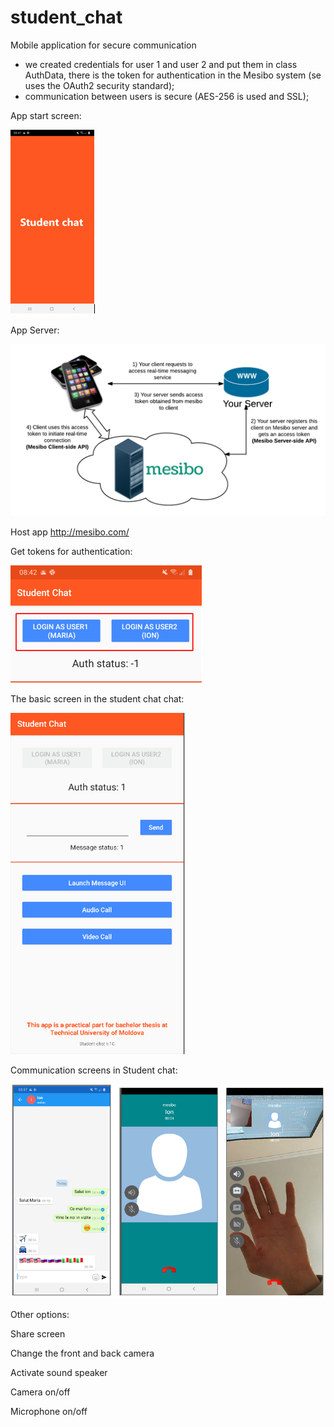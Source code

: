 # student_chat
Mobile application for secure communication

- we created credentials for user 1 and user 2 and put them in class
AuthData, there is the token for authentication in the Mesibo system (se
uses the OAuth2 security standard);
- communication between users is secure (AES-256 is used
and SSL);

App start screen:

![](appscreens/Capture.PNG)


App Server:

![](appscreens/Capture2.PNG)

Host app http://mesibo.com/


Get tokens for authentication:

![](appscreens/Capture3.PNG)


The basic screen in the student chat chat:

![](appscreens/Capture4.PNG)


Communication screens in Student chat:

![](appscreens/Capture5.PNG)


Other options:

  Share screen
  
  Change the front and back camera
  
  Activate sound speaker
  
  Camera on/off
  
  Microphone on/off
